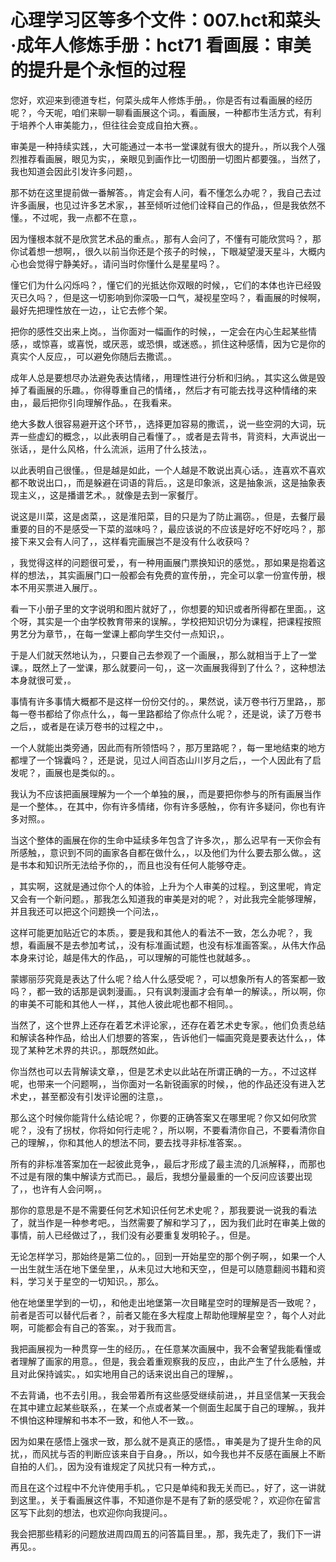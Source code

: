 # 心理学习区等多个文件：007.hct和菜头·成年人修炼手册：hct71 看画展：审美的提升是个永恒的过程 

您好，欢迎来到德道专栏，何菜头成年人修炼手册。，你是否有过看画展的经历呢？，今天呢，咱们来聊一聊看画展这个词。，看画展，一种都市生活方式，有利于培养个人审美能力，，但往往会变成自拍大赛。。

审美是一种持续实践，，大可能通过一本书一堂课就有很大的提升。，所以我个人强烈推荐看画展，眼见为实，，亲眼见到画作比一切图册一切图片都要强。，当然了，我也知道会因此引发许多问题，。

那不妨在这里提前做一番解答。，肯定会有人问，看不懂怎么办呢？，我自己去过许多画展，也见过许多艺术家，，甚至倾听过他们诠释自己的作品，，但是我依然不懂。，不过呢，我一点都不在意，。

因为懂根本就不是欣赏艺术品的重点。，那有人会问了，不懂有可能欣赏吗？，那你试着想一想啊，，很久以前当你还是个孩子的时候，，下眼凝望漫天星斗，大概内心也会觉得宁静美好。，请问当时你懂什么是星星吗？。

懂它们为什么闪烁吗？，懂它们的光抵达你双眼的时候，，它们的本体也许已经毁灭已久吗？，但是这一切影响到你深吸一口气，凝视星空吗？，看画展的时候啊，最好先把理性放在一边，，让它去修个架。

把你的感性交出来上岗。，当你面对一幅画作的时候，，一定会在内心生起某些情感，，或惊喜，或喜悦，或厌恶，或恐惧，或迷惑。，抓住这种感情，因为它是你的真实个人反应，，可以避免你随后去撒谎。。

成年人总是要想尽办法避免表达情绪，，用理性进行分析和归纳。，其实这么做是毁掉了看画展的乐趣。，你得尊重自己的情绪，，然后才有可能去找寻这种情绪的来由，，最后把你引向理解作品。，在我看来。

绝大多数人很容易避开这个环节，，选择更加容易的撒谎，，说一些空洞的大词，玩弄一些虚幻的概念，，以此表明自己看懂了。，或者是去背书，背资料，大声说出一张话，，是什么风格，什么流派，运用了什么技法，。

以此表明自己很懂。，但是越是如此，一个人越是不敢说出真心话。，连喜欢不喜欢都不敢说出口，，而是躲避在词语的背后。，这是印象派，这是抽象派，这是抽象表现主义，，这是播谱艺术。，就像是去到一家餐厅。

说这是川菜，这是卤菜，，这是淮阳菜，目的只是为了防止漏窃。，但是，去餐厅最重要的目的不是感受一下菜的滋味吗？，最应该说的不应该是好吃不好吃吗？，那接下来又会有人问了，，这样看完画展岂不是没有什么收获吗？

，我觉得这样的问题很可爱，，有一种用画展门票换知识的感觉。，那如果是抱着这样的想法，，其实画展门口一般都会有免费的宣传册，，完全可以拿一份宣传册，根本不用买票进入展厅。。

看一下小册子里的文字说明和图片就好了，，你想要的知识或者所得都在里面。，这个呀，其实是一个由学校教育带来的误解。，学校把知识切分为课程，把课程按照男艺分为章节，，在每一堂课上都向学生交付一点知识，。

于是人们就天然地认为，，只要自己去参观了一个画展，，那么就相当于上了一堂课。，既然上了一堂课，那么就要问一句，，这一次画展我得到了什么？，这种想法本身就很可爱，。

事情有许多事情大概都不是这样一份份交付的。，果然说，读万卷书行万里路，，那每一卷书都给了你点什么，，每一里路都给了你点什么呢？，还是说，读了万卷书之后，，或者是在读万卷书的过程之中，。

一个人就能出类旁通，因此而有所领悟吗？，那万里路呢？，每一里地结束的地方都埋了一个锦囊吗？，还是说，见过人间百态山川岁月之后，，一个人因此有了启发呢？，画展也是类似的。。

我认为不应该把画展理解为一个一个单独的展，，而是要把你参与的所有画展当作是一个整体。，在其中，你有许多情绪，你有许多感触，，你有许多疑问，你也有许多对照。。

当这个整体的画展在你的生命中延续多年包含了许多次，，那么迟早有一天你会有所感触，，意识到不同的画家各自都在做什么，，以及他们为什么要去那么做。，这是书本和知识所无法给予你的，，而且也没有任何人能够夺走。

，其实啊，这就是通过你个人的体验，上升为个人审美的过程。，到这里呢，肯定又会有一个新问题。，那我怎么知道我的审美是对的呢？，对此我完全能够理解，并且我还可以把这个问题换一个问法，。

这样可能更加贴近它的本质。，要是我和其他人的看法不一致，怎么办呢？，我想，看画展不是去参加考试，，没有标准画试题，也没有标准画答案。，从伟大作品本身来讨论，越是伟大的作品，，可以理解的可能性也就越多。。

蒙娜丽莎究竟是表达了什么呢？给人什么感受呢？，可以想象所有人的答案都一致吗？，都一致的话那是讽刺漫画。，只有讽刺漫画才会有单一的解读。，所以啊，你的审美不可能和其他人一样，，其他人彼此呢也都不相同。。

当然了，这个世界上还存在着艺术评论家，，还存在着艺术史专家。，他们负责总结和解读各种作品，给出人们想要的答案，，告诉他们一幅画究竟是要表达什么，，体现了某种艺术界的共识。，那既然如此。

你当然也可以去背解读文章，，但是艺术史以此站在所谓正确的一方。，不过这样呢，也带来一个问题啊，，当你面对一名新锐画家的时候，，他的作品还没有进入艺术史，，甚至都没有引发评论圈的注意，。

那么这个时候你能背什么结论呢？，你要的正确答案又在哪里呢？你又如何欣赏呢？，没有了拐杖，你将如何行走呢？，所以啊，不要看清你自己，不要看清你自己的理解，，你和其他人的想法不同，要去找寻非标准答案。。

所有的非标准答案加在一起彼此竞争，，最后才形成了最主流的几派解释，，而那也不过是有限的集中解读方式而已。，最后，我想分量最重的一个反问应该要出现了，，也许有人会问啊，。

那你的意思是不是不需要任何艺术知识任何艺术史呢？，那我要说一说我的看法了，就当作是一种参考吧。，当然需要了解和学习了，，因为我们此时在审美上做的事情，前人已经做过了，，我们没有必要重复发明轮子。，但是。

无论怎样学习，那始终是第二位的。，回到一开始星空的那个例子啊，，如果一个人一出生就生活在地下堡垒里，，从未见过大地和天空，，但是可以随意翻阅书籍和资料，学习关于星空的一切知识。，那么。

他在地堡里学到的一切，，和他走出地堡第一次目睹星空时的理解是否一致呢？，前者是否可以替代后者？，前者又能在多大程度上帮助他理解星空？，每个人对此啊，可能都会有自己的答案。，对于我而言。

我把画展视为一种贯穿一生的经历。，在任意某次画展中，我不会奢望我能看懂或者理解了画家的用意。，但是，我会着重观察我的反应，，由此产生了什么感触，并且对此保持诚实。，如实地用自己的话来说出自己的理解，。

不去背诵，也不去引用。，我会带着所有这些感受继续前进，，并且坚信某一天我会在其中建立起某些联系，，在某一个点或者某一个侧面生起属于自己的理解。，我并不惧怕这种理解和书本不一致，和他人不一致。。

因为如果在感悟上强求一致，那么就不是真正的感悟。，审美是为了提升生命的风扰，，而风扰与否的判断应该来自于自身。，所以，如今我也并不反感在画展上不断自拍的人们。，因为没有谁规定了风扰只有一种方式，。

而且在这个过程中不允许使用手机。，它只是单纯和我无关而已。，好了，这一讲就到这里。，关于看画展这件事，不知道你是不是有了新的感受呢？，欢迎你在留言区写下此刻的想法，也欢迎你向我提问。。

我会把那些精彩的问题放进周四周五的问答篇目里。，那，我先走了，我们下一讲再见。。